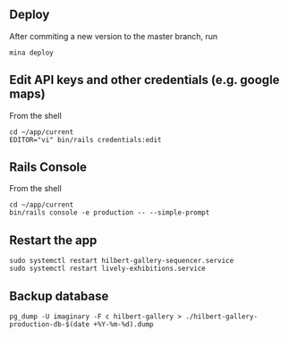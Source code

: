 ## Deploy

After commiting a new version to the master branch, run
```
mina deploy
```

## Edit API keys and other credentials (e.g. google maps)

From the shell

```
cd ~/app/current
EDITOR="vi" bin/rails credentials:edit
```

## Rails Console

From the shell

```
cd ~/app/current
bin/rails console -e production -- --simple-prompt
```

## Restart the app

```
sudo systemctl restart hilbert-gallery-sequencer.service
sudo systemctl restart lively-exhibitions.service
```

## Backup database

```
pg_dump -U imaginary -F c hilbert-gallery > ./hilbert-gallery-production-db-$(date +%Y-%m-%d).dump
```
